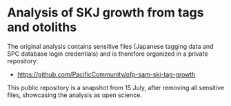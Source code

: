 # Analysis of SKJ growth from tags and otoliths

The original analysis contains sensitive files (Japanese tagging data and SPC
database login credentials) and is therefore organized in a private repository:

* https://github.com/PacificCommunity/ofp-sam-skj-tag-growth

This public repository is a snapshot from 15 July, after removing all sensitive
files, showcasing the analysis as open science.
